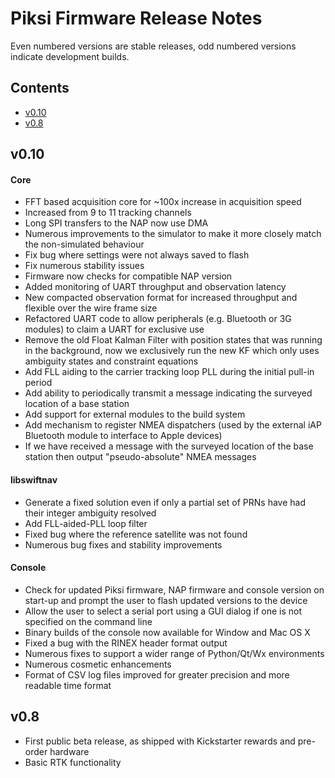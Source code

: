 Piksi Firmware Release Notes
============================

Even numbered versions are stable releases, odd numbered versions
indicate development builds.

Contents
--------

 * [v0.10](#v0.10)
 * [v0.8](#v0.8)

v0.10 <a name="v0.10"></a>
-----

#### Core

 * FFT based acquisition core for ~100x increase in acquisition speed
 * Increased from 9 to 11 tracking channels
 * Long SPI transfers to the NAP now use DMA
 * Numerous improvements to the simulator to make it more closely match the
   non-simulated behaviour
 * Fix bug where settings were not always saved to flash
 * Fix numerous stability issues
 * Firmware now checks for compatible NAP version
 * Added monitoring of UART throughput and observation latency
 * New compacted observation format for increased throughput and flexible over
   the wire frame size
 * Refactored UART code to allow peripherals (e.g. Bluetooth or 3G modules) to
   claim a UART for exclusive use
 * Remove the old Float Kalman Filter with position states that was running in
   the background, now we exclusively run the new KF which only uses ambiguity
   states and constraint equations
 * Add FLL aiding to the carrier tracking loop PLL during the initial pull-in
   period
 * Add ability to periodically transmit a message indicating the surveyed
   location of a base station
 * Add support for external modules to the build system
 * Add mechanism to register NMEA dispatchers (used by the external iAP
   Bluetooth module to interface to Apple devices)
 * If we have received a message with the surveyed location of the base station
   then output "pseudo-absolute" NMEA messages

#### libswiftnav

 * Generate a fixed solution even if only a partial set of PRNs have had their
   integer ambiguity resolved
 * Add FLL-aided-PLL loop filter
 * Fixed bug where the reference satellite was not found
 * Numerous bug fixes and stability improvements

#### Console

 * Check for updated Piksi firmware, NAP firmware and console version
   on start-up and prompt the user to flash updated versions to the device
 * Allow the user to select a serial port using a GUI dialog if one is not
   specified on the command line
 * Binary builds of the console now available for Window and Mac OS X
 * Fixed a bug with the RINEX header format output
 * Numerous fixes to support a wider range of Python/Qt/Wx environments
 * Numerous cosmetic enhancements
 * Format of CSV log files improved for greater precision and more readable
   time format

v0.8 <a name="v0.8"></a>
----

 * First public beta release, as shipped with Kickstarter rewards and pre-order
   hardware
 * Basic RTK functionality


